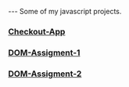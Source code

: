 --- Some of my javascript projects.


### [Checkout-App](https://kadirizm1907.github.io/Js_documents/js15_checkout-app/checkout.html)

### [DOM-Assigment-1](https://kadirizm1907.github.io/Js_documents/Javascript_assigments/dom-assigment-1/index.html)

### [DOM-Assigment-2](https://kadirizm1907.github.io/Js_documents/Javascript_assigments/dom-assigment-2/index.html)
